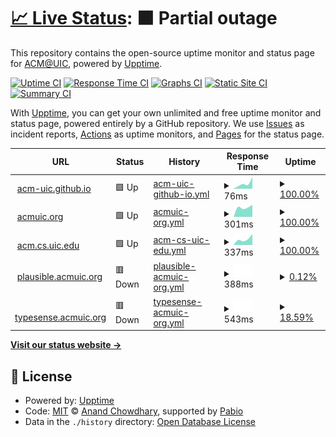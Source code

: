 # [📈 Live Status](https://acm-uic.github.io/upptime): <!--live status--> **🟧 Partial outage**

This repository contains the open-source uptime monitor and status page for [ACM@UIC](acm.cs.uic.edu), powered by [Upptime](https://github.com/upptime/upptime).

[![Uptime CI](https://github.com/acm-uic/upptime/workflows/Uptime%20CI/badge.svg)](https://github.com/acm-uic/upptime/actions?query=workflow%3A%22Uptime+CI%22)
[![Response Time CI](https://github.com/acm-uic/upptime/workflows/Response%20Time%20CI/badge.svg)](https://github.com/acm-uic/upptime/actions?query=workflow%3A%22Response+Time+CI%22)
[![Graphs CI](https://github.com/acm-uic/upptime/workflows/Graphs%20CI/badge.svg)](https://github.com/acm-uic/upptime/actions?query=workflow%3A%22Graphs+CI%22)
[![Static Site CI](https://github.com/acm-uic/upptime/workflows/Static%20Site%20CI/badge.svg)](https://github.com/acm-uic/upptime/actions?query=workflow%3A%22Static+Site+CI%22)
[![Summary CI](https://github.com/acm-uic/upptime/workflows/Summary%20CI/badge.svg)](https://github.com/acm-uic/upptime/actions?query=workflow%3A%22Summary+CI%22)

With [Upptime](https://upptime.js.org), you can get your own unlimited and free uptime monitor and status page, powered entirely by a GitHub repository. We use [Issues](https://github.com/acm-uic/upptime/issues) as incident reports, [Actions](https://github.com/acm-uic/upptime/actions) as uptime monitors, and [Pages](https://acm-uic.github.io/upptime) for the status page.

<!--start: status pages-->
<!-- This summary is generated by Upptime (https://github.com/upptime/upptime) -->
<!-- Do not edit this manually, your changes will be overwritten -->
<!-- prettier-ignore -->
| URL | Status | History | Response Time | Uptime |
| --- | ------ | ------- | ------------- | ------ |
| <img alt="" src="https://icons.duckduckgo.com/ip3/acm-uic.github.io.ico" height="13"> [acm-uic.github.io](https://acm-uic.github.io) | 🟩 Up | [acm-uic-github-io.yml](https://github.com/acm-uic/upptime/commits/HEAD/history/acm-uic-github-io.yml) | <details><summary><img alt="Response time graph" src="./graphs/acm-uic-github-io/response-time-week.png" height="20"> 76ms</summary><br><a href="https://acm-uic.github.io/upptime/history/acm-uic-github-io"><img alt="Response time 76" src="https://img.shields.io/endpoint?url=https%3A%2F%2Fraw.githubusercontent.com%2Facm-uic%2Fupptime%2FHEAD%2Fapi%2Facm-uic-github-io%2Fresponse-time.json"></a><br><a href="https://acm-uic.github.io/upptime/history/acm-uic-github-io"><img alt="24-hour response time 76" src="https://img.shields.io/endpoint?url=https%3A%2F%2Fraw.githubusercontent.com%2Facm-uic%2Fupptime%2FHEAD%2Fapi%2Facm-uic-github-io%2Fresponse-time-day.json"></a><br><a href="https://acm-uic.github.io/upptime/history/acm-uic-github-io"><img alt="7-day response time 76" src="https://img.shields.io/endpoint?url=https%3A%2F%2Fraw.githubusercontent.com%2Facm-uic%2Fupptime%2FHEAD%2Fapi%2Facm-uic-github-io%2Fresponse-time-week.json"></a><br><a href="https://acm-uic.github.io/upptime/history/acm-uic-github-io"><img alt="30-day response time 76" src="https://img.shields.io/endpoint?url=https%3A%2F%2Fraw.githubusercontent.com%2Facm-uic%2Fupptime%2FHEAD%2Fapi%2Facm-uic-github-io%2Fresponse-time-month.json"></a><br><a href="https://acm-uic.github.io/upptime/history/acm-uic-github-io"><img alt="1-year response time 76" src="https://img.shields.io/endpoint?url=https%3A%2F%2Fraw.githubusercontent.com%2Facm-uic%2Fupptime%2FHEAD%2Fapi%2Facm-uic-github-io%2Fresponse-time-year.json"></a></details> | <details><summary><a href="https://acm-uic.github.io/upptime/history/acm-uic-github-io">100.00%</a></summary><a href="https://acm-uic.github.io/upptime/history/acm-uic-github-io"><img alt="All-time uptime 100.00%" src="https://img.shields.io/endpoint?url=https%3A%2F%2Fraw.githubusercontent.com%2Facm-uic%2Fupptime%2FHEAD%2Fapi%2Facm-uic-github-io%2Fuptime.json"></a><br><a href="https://acm-uic.github.io/upptime/history/acm-uic-github-io"><img alt="24-hour uptime 100.00%" src="https://img.shields.io/endpoint?url=https%3A%2F%2Fraw.githubusercontent.com%2Facm-uic%2Fupptime%2FHEAD%2Fapi%2Facm-uic-github-io%2Fuptime-day.json"></a><br><a href="https://acm-uic.github.io/upptime/history/acm-uic-github-io"><img alt="7-day uptime 100.00%" src="https://img.shields.io/endpoint?url=https%3A%2F%2Fraw.githubusercontent.com%2Facm-uic%2Fupptime%2FHEAD%2Fapi%2Facm-uic-github-io%2Fuptime-week.json"></a><br><a href="https://acm-uic.github.io/upptime/history/acm-uic-github-io"><img alt="30-day uptime 100.00%" src="https://img.shields.io/endpoint?url=https%3A%2F%2Fraw.githubusercontent.com%2Facm-uic%2Fupptime%2FHEAD%2Fapi%2Facm-uic-github-io%2Fuptime-month.json"></a><br><a href="https://acm-uic.github.io/upptime/history/acm-uic-github-io"><img alt="1-year uptime 100.00%" src="https://img.shields.io/endpoint?url=https%3A%2F%2Fraw.githubusercontent.com%2Facm-uic%2Fupptime%2FHEAD%2Fapi%2Facm-uic-github-io%2Fuptime-year.json"></a></details>
| <img alt="" src="https://icons.duckduckgo.com/ip3/acmuic.org.ico" height="13"> [acmuic.org](https://acmuic.org) | 🟩 Up | [acmuic-org.yml](https://github.com/acm-uic/upptime/commits/HEAD/history/acmuic-org.yml) | <details><summary><img alt="Response time graph" src="./graphs/acmuic-org/response-time-week.png" height="20"> 301ms</summary><br><a href="https://acm-uic.github.io/upptime/history/acmuic-org"><img alt="Response time 301" src="https://img.shields.io/endpoint?url=https%3A%2F%2Fraw.githubusercontent.com%2Facm-uic%2Fupptime%2FHEAD%2Fapi%2Facmuic-org%2Fresponse-time.json"></a><br><a href="https://acm-uic.github.io/upptime/history/acmuic-org"><img alt="24-hour response time 301" src="https://img.shields.io/endpoint?url=https%3A%2F%2Fraw.githubusercontent.com%2Facm-uic%2Fupptime%2FHEAD%2Fapi%2Facmuic-org%2Fresponse-time-day.json"></a><br><a href="https://acm-uic.github.io/upptime/history/acmuic-org"><img alt="7-day response time 301" src="https://img.shields.io/endpoint?url=https%3A%2F%2Fraw.githubusercontent.com%2Facm-uic%2Fupptime%2FHEAD%2Fapi%2Facmuic-org%2Fresponse-time-week.json"></a><br><a href="https://acm-uic.github.io/upptime/history/acmuic-org"><img alt="30-day response time 301" src="https://img.shields.io/endpoint?url=https%3A%2F%2Fraw.githubusercontent.com%2Facm-uic%2Fupptime%2FHEAD%2Fapi%2Facmuic-org%2Fresponse-time-month.json"></a><br><a href="https://acm-uic.github.io/upptime/history/acmuic-org"><img alt="1-year response time 301" src="https://img.shields.io/endpoint?url=https%3A%2F%2Fraw.githubusercontent.com%2Facm-uic%2Fupptime%2FHEAD%2Fapi%2Facmuic-org%2Fresponse-time-year.json"></a></details> | <details><summary><a href="https://acm-uic.github.io/upptime/history/acmuic-org">100.00%</a></summary><a href="https://acm-uic.github.io/upptime/history/acmuic-org"><img alt="All-time uptime 100.00%" src="https://img.shields.io/endpoint?url=https%3A%2F%2Fraw.githubusercontent.com%2Facm-uic%2Fupptime%2FHEAD%2Fapi%2Facmuic-org%2Fuptime.json"></a><br><a href="https://acm-uic.github.io/upptime/history/acmuic-org"><img alt="24-hour uptime 100.00%" src="https://img.shields.io/endpoint?url=https%3A%2F%2Fraw.githubusercontent.com%2Facm-uic%2Fupptime%2FHEAD%2Fapi%2Facmuic-org%2Fuptime-day.json"></a><br><a href="https://acm-uic.github.io/upptime/history/acmuic-org"><img alt="7-day uptime 100.00%" src="https://img.shields.io/endpoint?url=https%3A%2F%2Fraw.githubusercontent.com%2Facm-uic%2Fupptime%2FHEAD%2Fapi%2Facmuic-org%2Fuptime-week.json"></a><br><a href="https://acm-uic.github.io/upptime/history/acmuic-org"><img alt="30-day uptime 100.00%" src="https://img.shields.io/endpoint?url=https%3A%2F%2Fraw.githubusercontent.com%2Facm-uic%2Fupptime%2FHEAD%2Fapi%2Facmuic-org%2Fuptime-month.json"></a><br><a href="https://acm-uic.github.io/upptime/history/acmuic-org"><img alt="1-year uptime 100.00%" src="https://img.shields.io/endpoint?url=https%3A%2F%2Fraw.githubusercontent.com%2Facm-uic%2Fupptime%2FHEAD%2Fapi%2Facmuic-org%2Fuptime-year.json"></a></details>
| <img alt="" src="https://icons.duckduckgo.com/ip3/acm.cs.uic.edu.ico" height="13"> [acm.cs.uic.edu](https://acm.cs.uic.edu) | 🟩 Up | [acm-cs-uic-edu.yml](https://github.com/acm-uic/upptime/commits/HEAD/history/acm-cs-uic-edu.yml) | <details><summary><img alt="Response time graph" src="./graphs/acm-cs-uic-edu/response-time-week.png" height="20"> 337ms</summary><br><a href="https://acm-uic.github.io/upptime/history/acm-cs-uic-edu"><img alt="Response time 337" src="https://img.shields.io/endpoint?url=https%3A%2F%2Fraw.githubusercontent.com%2Facm-uic%2Fupptime%2FHEAD%2Fapi%2Facm-cs-uic-edu%2Fresponse-time.json"></a><br><a href="https://acm-uic.github.io/upptime/history/acm-cs-uic-edu"><img alt="24-hour response time 337" src="https://img.shields.io/endpoint?url=https%3A%2F%2Fraw.githubusercontent.com%2Facm-uic%2Fupptime%2FHEAD%2Fapi%2Facm-cs-uic-edu%2Fresponse-time-day.json"></a><br><a href="https://acm-uic.github.io/upptime/history/acm-cs-uic-edu"><img alt="7-day response time 337" src="https://img.shields.io/endpoint?url=https%3A%2F%2Fraw.githubusercontent.com%2Facm-uic%2Fupptime%2FHEAD%2Fapi%2Facm-cs-uic-edu%2Fresponse-time-week.json"></a><br><a href="https://acm-uic.github.io/upptime/history/acm-cs-uic-edu"><img alt="30-day response time 337" src="https://img.shields.io/endpoint?url=https%3A%2F%2Fraw.githubusercontent.com%2Facm-uic%2Fupptime%2FHEAD%2Fapi%2Facm-cs-uic-edu%2Fresponse-time-month.json"></a><br><a href="https://acm-uic.github.io/upptime/history/acm-cs-uic-edu"><img alt="1-year response time 337" src="https://img.shields.io/endpoint?url=https%3A%2F%2Fraw.githubusercontent.com%2Facm-uic%2Fupptime%2FHEAD%2Fapi%2Facm-cs-uic-edu%2Fresponse-time-year.json"></a></details> | <details><summary><a href="https://acm-uic.github.io/upptime/history/acm-cs-uic-edu">100.00%</a></summary><a href="https://acm-uic.github.io/upptime/history/acm-cs-uic-edu"><img alt="All-time uptime 100.00%" src="https://img.shields.io/endpoint?url=https%3A%2F%2Fraw.githubusercontent.com%2Facm-uic%2Fupptime%2FHEAD%2Fapi%2Facm-cs-uic-edu%2Fuptime.json"></a><br><a href="https://acm-uic.github.io/upptime/history/acm-cs-uic-edu"><img alt="24-hour uptime 100.00%" src="https://img.shields.io/endpoint?url=https%3A%2F%2Fraw.githubusercontent.com%2Facm-uic%2Fupptime%2FHEAD%2Fapi%2Facm-cs-uic-edu%2Fuptime-day.json"></a><br><a href="https://acm-uic.github.io/upptime/history/acm-cs-uic-edu"><img alt="7-day uptime 100.00%" src="https://img.shields.io/endpoint?url=https%3A%2F%2Fraw.githubusercontent.com%2Facm-uic%2Fupptime%2FHEAD%2Fapi%2Facm-cs-uic-edu%2Fuptime-week.json"></a><br><a href="https://acm-uic.github.io/upptime/history/acm-cs-uic-edu"><img alt="30-day uptime 100.00%" src="https://img.shields.io/endpoint?url=https%3A%2F%2Fraw.githubusercontent.com%2Facm-uic%2Fupptime%2FHEAD%2Fapi%2Facm-cs-uic-edu%2Fuptime-month.json"></a><br><a href="https://acm-uic.github.io/upptime/history/acm-cs-uic-edu"><img alt="1-year uptime 100.00%" src="https://img.shields.io/endpoint?url=https%3A%2F%2Fraw.githubusercontent.com%2Facm-uic%2Fupptime%2FHEAD%2Fapi%2Facm-cs-uic-edu%2Fuptime-year.json"></a></details>
| <img alt="" src="https://icons.duckduckgo.com/ip3/plausible.acmuic.org.ico" height="13"> [plausible.acmuic.org](https://plausible.acmuic.org) | 🟥 Down | [plausible-acmuic-org.yml](https://github.com/acm-uic/upptime/commits/HEAD/history/plausible-acmuic-org.yml) | <details><summary><img alt="Response time graph" src="./graphs/plausible-acmuic-org/response-time-week.png" height="20"> 388ms</summary><br><a href="https://acm-uic.github.io/upptime/history/plausible-acmuic-org"><img alt="Response time 388" src="https://img.shields.io/endpoint?url=https%3A%2F%2Fraw.githubusercontent.com%2Facm-uic%2Fupptime%2FHEAD%2Fapi%2Fplausible-acmuic-org%2Fresponse-time.json"></a><br><a href="https://acm-uic.github.io/upptime/history/plausible-acmuic-org"><img alt="24-hour response time 388" src="https://img.shields.io/endpoint?url=https%3A%2F%2Fraw.githubusercontent.com%2Facm-uic%2Fupptime%2FHEAD%2Fapi%2Fplausible-acmuic-org%2Fresponse-time-day.json"></a><br><a href="https://acm-uic.github.io/upptime/history/plausible-acmuic-org"><img alt="7-day response time 388" src="https://img.shields.io/endpoint?url=https%3A%2F%2Fraw.githubusercontent.com%2Facm-uic%2Fupptime%2FHEAD%2Fapi%2Fplausible-acmuic-org%2Fresponse-time-week.json"></a><br><a href="https://acm-uic.github.io/upptime/history/plausible-acmuic-org"><img alt="30-day response time 388" src="https://img.shields.io/endpoint?url=https%3A%2F%2Fraw.githubusercontent.com%2Facm-uic%2Fupptime%2FHEAD%2Fapi%2Fplausible-acmuic-org%2Fresponse-time-month.json"></a><br><a href="https://acm-uic.github.io/upptime/history/plausible-acmuic-org"><img alt="1-year response time 388" src="https://img.shields.io/endpoint?url=https%3A%2F%2Fraw.githubusercontent.com%2Facm-uic%2Fupptime%2FHEAD%2Fapi%2Fplausible-acmuic-org%2Fresponse-time-year.json"></a></details> | <details><summary><a href="https://acm-uic.github.io/upptime/history/plausible-acmuic-org">0.12%</a></summary><a href="https://acm-uic.github.io/upptime/history/plausible-acmuic-org"><img alt="All-time uptime 0.12%" src="https://img.shields.io/endpoint?url=https%3A%2F%2Fraw.githubusercontent.com%2Facm-uic%2Fupptime%2FHEAD%2Fapi%2Fplausible-acmuic-org%2Fuptime.json"></a><br><a href="https://acm-uic.github.io/upptime/history/plausible-acmuic-org"><img alt="24-hour uptime 0.12%" src="https://img.shields.io/endpoint?url=https%3A%2F%2Fraw.githubusercontent.com%2Facm-uic%2Fupptime%2FHEAD%2Fapi%2Fplausible-acmuic-org%2Fuptime-day.json"></a><br><a href="https://acm-uic.github.io/upptime/history/plausible-acmuic-org"><img alt="7-day uptime 0.12%" src="https://img.shields.io/endpoint?url=https%3A%2F%2Fraw.githubusercontent.com%2Facm-uic%2Fupptime%2FHEAD%2Fapi%2Fplausible-acmuic-org%2Fuptime-week.json"></a><br><a href="https://acm-uic.github.io/upptime/history/plausible-acmuic-org"><img alt="30-day uptime 0.12%" src="https://img.shields.io/endpoint?url=https%3A%2F%2Fraw.githubusercontent.com%2Facm-uic%2Fupptime%2FHEAD%2Fapi%2Fplausible-acmuic-org%2Fuptime-month.json"></a><br><a href="https://acm-uic.github.io/upptime/history/plausible-acmuic-org"><img alt="1-year uptime 0.12%" src="https://img.shields.io/endpoint?url=https%3A%2F%2Fraw.githubusercontent.com%2Facm-uic%2Fupptime%2FHEAD%2Fapi%2Fplausible-acmuic-org%2Fuptime-year.json"></a></details>
| <img alt="" src="https://icons.duckduckgo.com/ip3/typesense.acmuic.org.ico" height="13"> [typesense.acmuic.org](https://typesense.acmuic.org) | 🟥 Down | [typesense-acmuic-org.yml](https://github.com/acm-uic/upptime/commits/HEAD/history/typesense-acmuic-org.yml) | <details><summary><img alt="Response time graph" src="./graphs/typesense-acmuic-org/response-time-week.png" height="20"> 543ms</summary><br><a href="https://acm-uic.github.io/upptime/history/typesense-acmuic-org"><img alt="Response time 543" src="https://img.shields.io/endpoint?url=https%3A%2F%2Fraw.githubusercontent.com%2Facm-uic%2Fupptime%2FHEAD%2Fapi%2Ftypesense-acmuic-org%2Fresponse-time.json"></a><br><a href="https://acm-uic.github.io/upptime/history/typesense-acmuic-org"><img alt="24-hour response time 543" src="https://img.shields.io/endpoint?url=https%3A%2F%2Fraw.githubusercontent.com%2Facm-uic%2Fupptime%2FHEAD%2Fapi%2Ftypesense-acmuic-org%2Fresponse-time-day.json"></a><br><a href="https://acm-uic.github.io/upptime/history/typesense-acmuic-org"><img alt="7-day response time 543" src="https://img.shields.io/endpoint?url=https%3A%2F%2Fraw.githubusercontent.com%2Facm-uic%2Fupptime%2FHEAD%2Fapi%2Ftypesense-acmuic-org%2Fresponse-time-week.json"></a><br><a href="https://acm-uic.github.io/upptime/history/typesense-acmuic-org"><img alt="30-day response time 543" src="https://img.shields.io/endpoint?url=https%3A%2F%2Fraw.githubusercontent.com%2Facm-uic%2Fupptime%2FHEAD%2Fapi%2Ftypesense-acmuic-org%2Fresponse-time-month.json"></a><br><a href="https://acm-uic.github.io/upptime/history/typesense-acmuic-org"><img alt="1-year response time 543" src="https://img.shields.io/endpoint?url=https%3A%2F%2Fraw.githubusercontent.com%2Facm-uic%2Fupptime%2FHEAD%2Fapi%2Ftypesense-acmuic-org%2Fresponse-time-year.json"></a></details> | <details><summary><a href="https://acm-uic.github.io/upptime/history/typesense-acmuic-org">18.59%</a></summary><a href="https://acm-uic.github.io/upptime/history/typesense-acmuic-org"><img alt="All-time uptime 18.59%" src="https://img.shields.io/endpoint?url=https%3A%2F%2Fraw.githubusercontent.com%2Facm-uic%2Fupptime%2FHEAD%2Fapi%2Ftypesense-acmuic-org%2Fuptime.json"></a><br><a href="https://acm-uic.github.io/upptime/history/typesense-acmuic-org"><img alt="24-hour uptime 18.59%" src="https://img.shields.io/endpoint?url=https%3A%2F%2Fraw.githubusercontent.com%2Facm-uic%2Fupptime%2FHEAD%2Fapi%2Ftypesense-acmuic-org%2Fuptime-day.json"></a><br><a href="https://acm-uic.github.io/upptime/history/typesense-acmuic-org"><img alt="7-day uptime 18.59%" src="https://img.shields.io/endpoint?url=https%3A%2F%2Fraw.githubusercontent.com%2Facm-uic%2Fupptime%2FHEAD%2Fapi%2Ftypesense-acmuic-org%2Fuptime-week.json"></a><br><a href="https://acm-uic.github.io/upptime/history/typesense-acmuic-org"><img alt="30-day uptime 18.59%" src="https://img.shields.io/endpoint?url=https%3A%2F%2Fraw.githubusercontent.com%2Facm-uic%2Fupptime%2FHEAD%2Fapi%2Ftypesense-acmuic-org%2Fuptime-month.json"></a><br><a href="https://acm-uic.github.io/upptime/history/typesense-acmuic-org"><img alt="1-year uptime 18.59%" src="https://img.shields.io/endpoint?url=https%3A%2F%2Fraw.githubusercontent.com%2Facm-uic%2Fupptime%2FHEAD%2Fapi%2Ftypesense-acmuic-org%2Fuptime-year.json"></a></details>

<!--end: status pages-->

[**Visit our status website →**](https://acm-uic.github.io/upptime)

## 📄 License

- Powered by: [Upptime](https://github.com/upptime/upptime)
- Code: [MIT](./LICENSE) © [Anand Chowdhary](https://anandchowdhary.com), supported by [Pabio](https://pabio.com)
- Data in the `./history` directory: [Open Database License](https://opendatacommons.org/licenses/odbl/1-0/)
